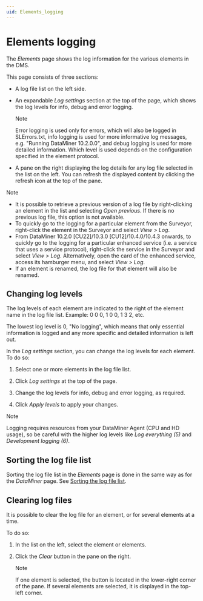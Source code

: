 ```yaml
---
uid: Elements_logging
---
```


# Elements logging

The *Elements* page shows the log information for the various elements in the DMS.

This page consists of three sections:

- A log file list on the left side.

- An expandable *Log settings* section at the top of the page, which shows the log levels for info, debug and error logging.

    > [!NOTE]
    > Error logging is used only for errors, which will also be logged in SLErrors.txt, info logging is used for more informative log messages, e.g. "Running DataMiner 10.2.0.0", and debug logging is used for more detailed information. Which level is used depends on the configuration specified in the element protocol.

- A pane on the right displaying the log details for any log file selected in the list on the left. You can refresh the displayed content by clicking the refresh icon at the top of the pane.

> [!NOTE]
>
> - It is possible to retrieve a previous version of a log file by right-clicking an element in the list and selecting *Open previous*. If there is no previous log file, this option is not available.
> - To quickly go to the logging for a particular element from the Surveyor, right-click the element in the Surveyor and select *View \> Log*.
> - From DataMiner 10.2.0 [CU22]/10.3.0 [CU12]/10.4.0/10.4.3 onwards<!--RN 38623-->, to quickly go to the logging for a particular enhanced service (i.e. a service that uses a service protocol), right-click the service in the Surveyor and select *View > Log*. Alternatively, open the card of the enhanced service, access its hamburger menu, and select *View > Log*.
> - If an element is renamed, the log file for that element will also be renamed.

## Changing log levels

The log levels of each element are indicated to the right of the element name in the log file list. Example: 0 0 0, 1 0 0, 1 3 2, etc.

The lowest log level is 0, "No logging", which means that only essential information is logged and any more specific and detailed information is left out.

In the *Log settings* section, you can change the log levels for each element. To do so:

1. Select one or more elements in the log file list.

1. Click *Log settings* at the top of the page.

1. Change the log levels for info, debug and error logging, as required.

1. Click *Apply levels* to apply your changes.

> [!NOTE]
> Logging requires resources from your DataMiner Agent (CPU and HD usage), so be careful with the higher log levels like *Log everything (5)* and *Development logging (6)*.

## Sorting the log file list

Sorting the log file list in the *Elements* page is done in the same way as for the *DataMiner* page. See [Sorting the log file list](xref:DataMiner_logging#sorting-the-log-file-list).

## Clearing log files

It is possible to clear the log file for an element, or for several elements at a time.

To do so:

1. In the list on the left, select the element or elements.

1. Click the *Clear* button in the pane on the right.

    > [!NOTE]
    > If one element is selected, the button is located in the lower-right corner of the pane. If several elements are selected, it is displayed in the top-left corner.
